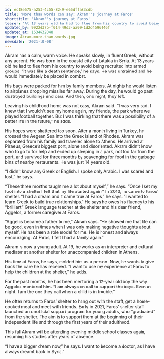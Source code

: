 ```yaml
---
id: ec18e575-a253-4c55-8249-e65dffa83cdb
title: 'More than words can say: Akram''s journey at Faros'
shorttitle: 'Akram''s journey at Faros'
teaser: 'At 13 years old he had to flee from his country to avoid being recruited into armed groups. “It was like a death sentence,” he says.'
updated_by: 9922d37b-f014-49d3-aa09-1d2d4596446f
updated_at: 1634632048
image: Akram-more-than-words.jpg
newsdate: '2021-10-08'
---
```

Akram has a calm, warm voice. He speaks slowly, in fluent Greek, without any accent. He was born in the coastal city of Latakia in Syria. At 13 years old he had to flee from his country to avoid being recruited into armed groups. “It was like a death sentence,” he says. He was untrained and he would immediately be placed in combat. 

His bags were packed for him by family members. At nights he would listen to airplanes dropping missiles far away. During the day, he would go past destroyed buildings and cars. And then, one night, they left. 

Leaving his childhood home was not easy, Akram said. “I was very sad. I knew that I wouldn't see my home again, my friends, the park where we played football together. But I was thinking that there was a possibility of a better life in the future,” he adds. 

His hopes were shattered too soon. After a month living in Turkey, he crossed the Aegean Sea into the Greek island of Rhodes. Akram was separated from his family and traveled alone to Athens. He arrived at Piraeus, Greece’s biggest port, alone and disoriented. Akram didn’t know who to go to for help and ended up sleeping in a park, not too far from the port, and survived for three months by scavenging for food in the garbage bins of nearby restaurants. He was just 14 years old. 

“I didn't know any Greek or English. I spoke only Arabic. I was scared and lost,” he says. 


“These three months taught me a lot about myself,” he says. “Once I set my foot into a shelter I felt that my life started again.” In 2016, he came to Faros’ shelter. “I had a dream and it came true at Faros,” he says. “I wanted to learn Greek to build true relationships.” He says he owes his fluency to his “brilliant” Greek language teacher at the shelter and his dear friend, Aggelos, a former caregiver at Faros. 

“Aggelos became a father to me,” Akram says. “He showed me that life can be good, even in times when I was only making negative thoughts about myself. He has been a role model for me. He is honest and always encouraging. At Faros, I felt I had a family again.” 

Akram is now a young adult. At 19, he works as an interpreter and cultural mediator at another shelter for unaccompanied children in Athens. 

His time at Faros, he says, molded him as a person. Now, he wants to give back the care he has received. “I want to use my experience at Faros to help the children at the shelter,” he adds. 

For the past months, he has been mentoring a 12-year old boy the way Aggelos mentored him. “I am always on call to support the boys. Even at night. I am the one they call when a child is in trouble.”

He often returns to Faros’ shelter to hang out with the staff, get a home-cooked meal and meet with friends. Early in 2021, Faros’ shelter staff launched an unofficial support program for young adults, who “graduated” from the shelter. The aim is to support them at the beginning of their independent life and through the first years of their adulthood. 

This fall Akram will be attending evening middle school classes again, resuming his studies after years of absence. 

“I have a bigger dream now,” he says. I want to become a doctor, as I have always dreamt back in Syria.”